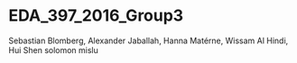 # EDA_397_2016_Group3

Sebastian Blomberg,
Alexander Jaballah,
Hanna Matérne,
Wissam Al Hindi,
Hui Shen
solomon mislu
